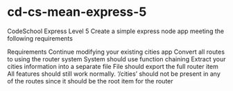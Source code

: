 # cd-cs-mean-express-5

CodeSchool Express Level 5
Create a simple express node app meeting the following requirements

Requirements
Continue modifying your existing cities app
Convert all routes to using the router system
System should use function chaining
Extract your cities information into a separate file
File should export the full router item
All features should still work normally.
‘/cities’ should not be present in any of the routes since it should be the root item for the router

